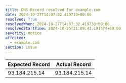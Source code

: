 ```yaml
---
title: DNS Record resolved for example.com
date: 2024-10-27T14:07:32.419719+00:00
resolved: True
resolvedWhen: 2024-10-27T14:07:32.419733+00:00
resolvedStartTime: 2024-10-25T21:09:43.191474+00:00
severity: notice
affected:
  - example.com
section: issue
---
```


| Expected Record  | Actual Record  |
|------------------|----------------|
| 93.184.215.14 | 93.184.215.14 |
